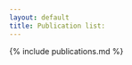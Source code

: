 ```yaml
---
layout: default
title: Publication list:
---
```



<!-- <div class="blurb"> -->

<!-- <h1>{{ page.title }}</h1> -->

	
{% include publications.md %}




